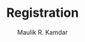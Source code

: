 ---
layout: page
title: Registration
author: Maulik R. Kamdar
permalink: registration
sidebartitle: Registration
---